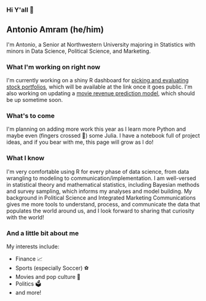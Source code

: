 ### Hi Y'all 👋

## Antonio Amram (he/him)
I'm Antonio, a Senior at Northwestern University majoring in Statistics with minors in Data Science, Political Science, and Marketing.

### What I'm working on right now
I'm currently working on a shiny R dashboard for [picking and evaluating stock portfolios](https://github.com/ajamram/stock_app), which will be available at the link once it goes public.
I'm also working on updating a [movie revenue prediction model](https://github.com/ajamram/movies_2021), which should be up sometime soon. 

### What's to come
I'm planning on adding more work this year as I learn more Python and maybe even (fingers crossed 🤞) some Julia.
I have a notebook full of project ideas, and if you bear with me, this page will grow as I do!

### What I know
I'm very comfortable using R for every phase of data science, from data wrangling to modeling to communication/implementation.  I am well-versed in statistical theory and mathematical statistics, including Bayesian methods and survey sampling, which informs my analyses and model building. My background in Political Science and Integrated Marketing Communications gives me more tools to understand, process, and communicate the data that populates the world around us, and I look forward to sharing that curiosity with the world!

### And a little bit about me
My interests include:
- Finance 📈
- Sports (especially Soccer) ⚽
- Movies and pop culture 🎥
- Politics 🗳️
- and more!

<!--
**ajamram/ajamram** is a ✨ _special_ ✨ repository because its `README.md` (this file) appears on your GitHub profile.

Here are some ideas to get you started:

- 🔭 I’m currently working on ...
- 🌱 I’m currently learning ...
- 👯 I’m looking to collaborate on ...
- 🤔 I’m looking for help with ...
- 💬 Ask me about ...
- 📫 How to reach me: ...
- 😄 Pronouns: ...
- ⚡ Fun fact: ...
-->
